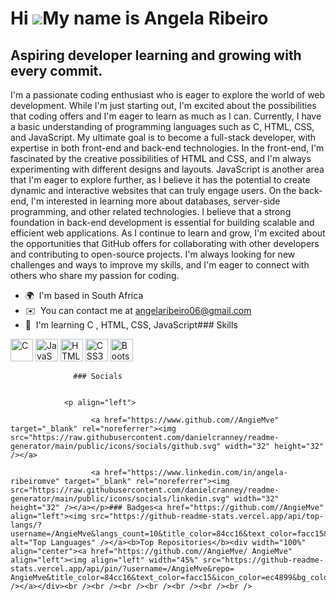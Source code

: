 Hi ![](https://user-images.githubusercontent.com/18350557/176309783-0785949b-9127-417c-8b55-ab5a4333674e.gif)My name is Angela Ribeiro
======================================================================================================================================

Aspiring developer learning and growing with every commit.
----------------------------------------------------------

I'm a passionate coding enthusiast who is eager to explore the world of web development. While I'm just starting out, I'm excited about the possibilities that coding offers and I'm eager to learn as much as I can. Currently, I have a basic understanding of programming languages such as C, HTML, CSS, and JavaScript. My ultimate goal is to become a full-stack developer, with expertise in both front-end and back-end technologies. In the front-end, I'm fascinated by the creative possibilities of HTML and CSS, and I'm always experimenting with different designs and layouts. JavaScript is another area that I'm eager to explore further, as I believe it has the potential to create dynamic and interactive websites that can truly engage users. On the back-end, I'm interested in learning more about databases, server-side programming, and other related technologies. I believe that a strong foundation in back-end development is essential for building scalable and efficient web applications. As I continue to learn and grow, I'm excited about the opportunities that GitHub offers for collaborating with other developers and contributing to open-source projects. I'm always looking for new challenges and ways to improve my skills, and I'm eager to connect with others who share my passion for coding.

*   🌍  I'm based in South Africa
*   ✉️  You can contact me at [angelaribeiro06@gmail.com](mailto:angelaribeiro06@gmail.com)
*   🧠  I'm learning C , HTML, CSS, JavaScript### Skills 
<p align="left">
<a href="https://docs.microsoft.com/en-us/cpp/?view=msvc-170" target="_blank" rel="noreferrer"><img src="https://raw.githubusercontent.com/danielcranney/readme-generator/main/public/icons/skills/c-colored.svg" width="36" height="36" alt="C" /></a>
<a href="https://developer.mozilla.org/en-US/docs/Web/JavaScript" target="_blank" rel="noreferrer"><img src="https://raw.githubusercontent.com/danielcranney/readme-generator/main/public/icons/skills/javascript-colored.svg" width="36" height="36" alt="JavaScript" /></a>
<a href="https://developer.mozilla.org/en-US/docs/Glossary/HTML5" target="_blank" rel="noreferrer"><img src="https://raw.githubusercontent.com/danielcranney/readme-generator/main/public/icons/skills/html5-colored.svg" width="36" height="36" alt="HTML5" /></a>
<a href="https://www.w3.org/TR/CSS/#css" target="_blank" rel="noreferrer"><img src="https://raw.githubusercontent.com/danielcranney/readme-generator/main/public/icons/skills/css3-colored.svg" width="36" height="36" alt="CSS3" /></a>
<a href="https://getbootstrap.com/" target="_blank" rel="noreferrer"><img src="https://raw.githubusercontent.com/danielcranney/readme-generator/main/public/icons/skills/bootstrap-colored.svg" width="36" height="36" alt="Bootstrap" /></a>
</p>
                    
                  ### Socials
                  
                  
                <p align="left">
                          
                      <a href="https://www.github.com//AngieMve" target="_blank" rel="noreferrer"><img src="https://raw.githubusercontent.com/danielcranney/readme-generator/main/public/icons/socials/github.svg" width="32" height="32" /></a>
                          
                      <a href="https://www.linkedin.com/in/angela-ribeiromve" target="_blank" rel="noreferrer"><img src="https://raw.githubusercontent.com/danielcranney/readme-generator/main/public/icons/socials/linkedin.svg" width="32" height="32" /></a></p>### Badges<a href="https://github.com//AngieMve" align="left"><img src="https://github-readme-stats.vercel.app/api/top-langs/?username=/AngieMve&langs_count=10&title_color=84cc16&text_color=facc15&icon_color=ec4899&bg_color=ffffff&hide_border=true&locale=en&custom_title=Top%20%Languages" alt="Top Languages" /></a><b>Top Repositories</b><div width="100%" align="center"><a href="https://github.com//AngieMve/ AngieMve" align="left"><img align="left" width="45%" src="https://github-readme-stats.vercel.app/api/pin/?username=/AngieMve&repo= AngieMve&title_color=84cc16&text_color=facc15&icon_color=ec4899&bg_color=ffffff&hide_border=true&locale=en" /></a></div><br /><br /><br /><br /><br /><br /><br />
